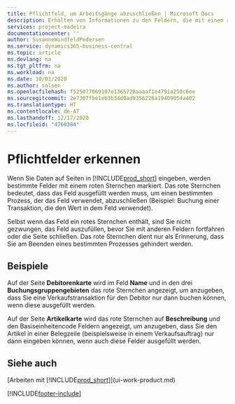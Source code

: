 ```yaml
---
title: Pflichtfeld, um Arbeitsgänge abzuschließen | Microsoft Docs
description: Erhalten von Informationen zu den Feldern, die mit einem roten Sternchen gekennzeichnet werden, das angibt, dass sie benötigt werden und ausgefüllt werden müssen, um Arbeitsgänge benötigt.
services: project-madeira
documentationcenter: ''
author: SusanneWindfeldPedersen
ms.service: dynamics365-business-central
ms.topic: article
ms.devlang: na
ms.tgt_pltfrm: na
ms.workload: na
ms.date: 10/01/2020
ms.author: solsen
ms.openlocfilehash: f525077069107e1365728aaaaf1e4791a250c6ee
ms.sourcegitcommit: 2e7307fbe1eb3b34d0ad9356226a19409054a402
ms.translationtype: HT
ms.contentlocale: de-AT
ms.lasthandoff: 12/17/2020
ms.locfileid: "4760384"
---
```

# <a name="detecting-mandatory-fields"></a>Pflichtfelder erkennen
Wenn Sie Daten auf Seiten in  [!INCLUDE[prod_short](includes/prod_short.md)] eingeben, werden bestimmte Felder mit einem roten Sternchen markiert. Das rote Sternchen bedeutet, dass das Feld ausgefüllt werden muss, um einen bestimmten Prozess, der das Feld verwendet, abzuschließen (Beispiel: Buchung einer Transaktion, die den Wert in dem Feld verwendet).

Selbst wenn das Feld ein rotes Sternchen enthält, sind Sie nicht gezwungen, das Feld auszufüllen, bevor Sie mit anderen Feldern fortfahren oder die Seite schließen. Das rote Sternchen dient nur als Erinnerung, dass Sie am Beenden eines bestimmten Prozesses gehindert werden.

## <a name="examples"></a>Beispiele
Auf der Seite **Debitorenkarte** wird im Feld **Name** und in den drei **Buchungsgruppengebieten** das rote Sternchen angezeigt, um anzugeben, dass Sie eine Verkaufstransaktion für den Debitor nur dann buchen können, wenn diese ausgefüllt werden.

Auf der Seite **Artikelkarte** wird das rote Sternchen auf **Beschreibung** und den Basiseinheitencode Feldern angezeigt, um anzugeben, dass Sie den Artikel in einer Belegzeile (beispielsweise in einem Verkaufsauftrag) nur dann eingeben können, wenn auch diese Felder ausgefüllt werden.

## <a name="see-also"></a>Siehe auch
[Arbeiten mit [!INCLUDE[prod_short](includes/prod_short.md)]](ui-work-product.md)


[!INCLUDE[footer-include](includes/footer-banner.md)]